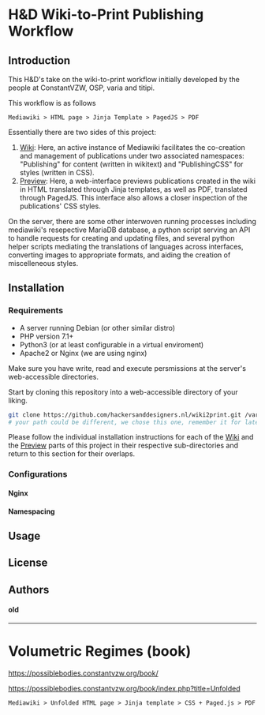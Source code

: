 # H&D Wiki-to-Print Publishing Workflow

## Introduction
This H&D's take on the wiki-to-print workflow initially developed by the people at ConstantVZW, OSP, varia and titipi.

This workflow is as follows

```
Mediawiki > HTML page > Jinja Template > PagedJS > PDF
```

Essentially there are two sides of this project:
1. [Wiki](wiki): Here, an active instance of Mediawiki facilitates the co-creation and management of publications under two associated namespaces: "Publishing" for content (written in wikitext) and "PublishingCSS" for styles (written in CSS).  
2. [Preview](preview): Here, a web-interface previews publications created in the wiki in HTML translated through Jinja templates, as well as PDF, translated through PagedJS. This interface also allows a closer inspection of the publications' CSS styles.

On the server, there are some other interwoven running processes including mediawiki's resepective MariaDB database, a python script serving an API to handle requests for creating and updating files, and several python helper scripts mediating the translations of languages across interfaces, converting images to appropriate formats, and aiding the creation of miscelleneous styles.

## Installation

### Requirements
- A server running Debian (or other similar distro) 
- PHP version 7.1+ 
- Python3 (or at least configurable in a virtual enviroment)
- Apache2 or Nginx (we are using nginx)

Make sure you have write, read and execute persmissions at the server's web-accessible directories.

Start by cloning this repository into a web-accessible directory of your liking.
```sh
git clone https://github.com/hackersanddesigners.nl/wiki2print.git /var/www/wiki2print 
# your path could be different, we chose this one, remember it for later
```

Please follow the individual installation instructions for each of the [Wiki](wiki) and the [Preview](preview) parts of this project in their respective sub-directories and return to this section for their overlaps.

### Configurations

#### Nginx
#### Namespacing

## Usage

## License

## Authors




#### old 
---
# Volumetric Regimes (book)

<https://possiblebodies.constantvzw.org/book/>

<https://possiblebodies.constantvzw.org/book/index.php?title=Unfolded>

`Mediawiki > Unfolded HTML page > Jinja template > CSS + Paged.js > PDF`
